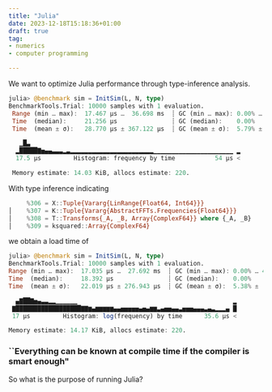 ```yaml
---
title: "Julia"
date: 2023-12-18T15:18:36+01:00
draft: true
tag: 
- numerics
- computer programming

---
```

We want to optimize Julia performance through type-inference analysis.

```julia
julia> @benchmark sim = InitSim(L, N, type)
BenchmarkTools.Trial: 10000 samples with 1 evaluation.
 Range (min … max):  17.467 μs …  36.698 ms  ┊ GC (min … max): 0.00% … 45.39%
 Time  (median):     21.256 μs               ┊ GC (median):    0.00%
 Time  (mean ± σ):   28.770 μs ± 367.122 μs  ┊ GC (mean ± σ):  5.79% ±  0.45%

   ▁█▃                                                          
  ▂█████▇▅▄▄▃▃▃▂▃▂▂▂▂▂▂▂▂▂▂▂▂▂▂▂▂▂▂▂▂▂▂▂▁▁▁▁▁▁▁▁▁▁▁▁▁▁▁▁▁▁▁▁▁▁ ▂
  17.5 μs         Histogram: frequency by time           54 μs <

 Memory estimate: 14.03 KiB, allocs estimate: 220.
 ```

With type inference indicating 
```julia
     %306 = X::Tuple{Vararg{LinRange{Float64, Int64}}}
│    %307 = K::Tuple{Vararg{AbstractFFTs.Frequencies{Float64}}}
│    %308 = T::Transforms{_A, _B, Array{ComplexF64}} where {_A, _B}
│    %309 = ksquared::Array{ComplexF64}
```
we obtain a load time of 
 ```julia
 julia> @benchmark sim = InitSim(L, N, type)
BenchmarkTools.Trial: 10000 samples with 1 evaluation.
 Range (min … max):  17.035 μs …  27.692 ms  ┊ GC (min … max): 0.00% … 42.74%
 Time  (median):     18.392 μs               ┊ GC (median):    0.00%
 Time  (mean ± σ):   22.019 μs ± 276.943 μs  ┊ GC (mean ± σ):  5.38% ±  0.43%

   ▄▇██▇▅▄▃▃▂▂▁▁▁▁▁▁                                           ▂
  ▇██████████████████▇▇▆▄▆▆▆▆▆▄▄▅▅▅▅▅▄▅▄▆▆▃▄▅▅▄▄▃▅▅▅▄▄▄▃▄▃▂▂▂▄ █
  17 μs         Histogram: log(frequency) by time      35.6 μs <

 Memory estimate: 14.17 KiB, allocs estimate: 220.
 ```

 ### ``Everything can be known at compile time if the compiler is smart enough"
 So what is the purpose of running Julia?
 